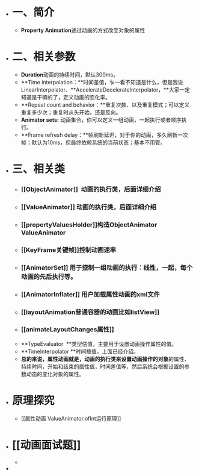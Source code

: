 - # 一、简介
	- **Property Animation**通过动画的方式改变对象的属性
- # 二、相关参数
	- **Duration**动画的持续时间，默认300ms。
	- **Time interpolation：**时间差值，乍一看不知道是什么，但是我说LinearInterpolator、**AccelerateDecelerateInterpolator，**大家一定知道是干嘛的了，定义动画的变化率。
	- **Repeat count and behavior：**重复次数、以及重复模式；可以定义重复多少次；重复时从头开始，还是反向。
	- **Animator sets:**  动画集合，你可以定义一组动画，一起执行或者顺序执行。
	- **Frame refresh delay：**帧刷新延迟，对于你的动画，多久刷新一次帧；默认为10ms，但最终依赖系统的当前状态；基本不用管。
- # 三、相关类
	- ### [[ObjectAnimator]]  动画的执行类，后面详细介绍
	- ### [[ValueAnimator]] 动画的执行类，后面详细介绍
	- ### [[propertyValuesHolder]]构造ObjectAnimator ValueAnimator
	- ### [[KeyFrame关键帧]]控制动画速率
	- ### [[AnimatorSet]] 用于控制一组动画的执行：线性，一起，每个动画的先后执行等。
	- ### [[AnimatorInflater]] 用户加载属性动画的xml文件
	- ### [[layoutAnimation普通容器的动画比如listView]]
	- ### [[animateLayoutChanges属性]]
	- **TypeEvaluator  **类型估值，主要用于设置动画操作属性的值。
	- **TimeInterpolator **时间插值，上面已经介绍。
	- **总的来说，**属性动画就是，**动画的执行类**来设置**动画操作的对象**的属性、持续时间，开始和结束的属性值，时间差值等，然后系统会根据设置的参数动态的变化对象的属性。
- # 原理探究
	- [[属性动画 ValueAnimator.ofInt运行原理]]
- # [[动画面试题]]
	-
-